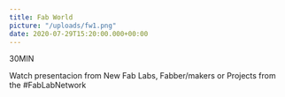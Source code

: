 ```yaml
---
title: Fab World
picture: "/uploads/fw1.png"
date: 2020-07-29T15:20:00.000+00:00
---
```


30MIN


Watch presentacion from New Fab Labs, Fabber/makers or Projects from the #FabLabNetwork


